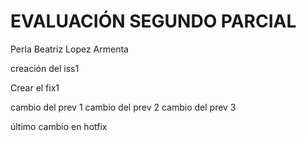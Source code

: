 # EVALUACIÓN SEGUNDO PARCIAL

Perla Beatriz Lopez Armenta

creación del iss1

Crear el fix1

cambio del prev 1
cambio del prev 2
cambio del prev 3

último cambio en hotfix